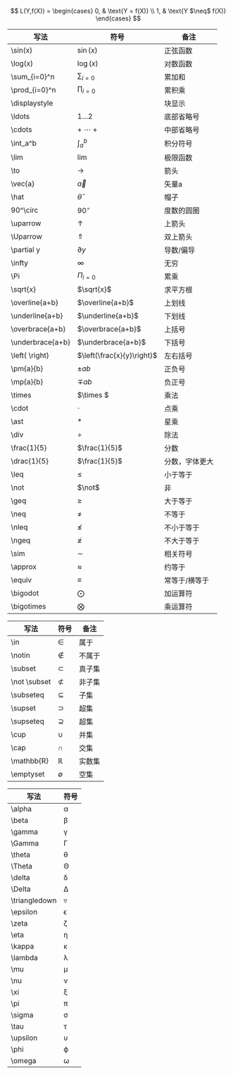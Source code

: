 $$
L(Y,f(X)) =
\begin{cases}
0, & \text{Y = f(X)}  \\
1, & \text{Y $\neq$ f(X)}
\end{cases}
$$

|写法	|符号	|备注|
|---|---|---|
|\sin(x)	|$\sin(x)$|正弦函数|
|\log(x)	|$\log(x)$|对数函数|
|\sum_{i=0}^n|$\sum_{i=0}$	|累加和|
|\prod_{i=0}^n|	$\prod_{i=0}$|累积乘|
|\displaystyle| |块显示|
|\ldots	|$1 \ldots 2$	|底部省略号|
|\cdots	|+ $\cdots$ +	|中部省略号|
|\int_a^b|	$\int_a^b$ | 积分符号|
|\lim	|$\lim$ | 极限函数|
|\to	| $\to$ | 箭头|
|\vec{a}|	$\vec{a}$|矢量a|
|\hat | $\hat \theta$| 帽子|
|90^\circ| $90^\circ$| 度数的圆圈|
|\uparrow|	$\uparrow$|上箭头|
|\Uparrow| $\Uparrow$|双上箭头|
|\partial y	| $\partial y$ |导数/偏导|
|\infty	| $\infty$ |无穷|
|\Pi	| $\Pi_{i=0}$   |累乘|
|\sqrt{x}| $\sqrt{x}$ |求平方根|
|\overline{a+b}	|$\overline{a+b}$ |上划线|
|\underline{a+b}|$\underline{a+b}$	|下划线|
|\overbrace{a+b}|	$\overbrace{a+b}$|上括号|
|\underbrace{a+b}| $\underbrace{a+b}$|下括号|
|\left( \right)| $\left(\frac{x}{y}\right)$ | 左右括号|
|\pm{a}{b}	| $\pm{a}{b}$|正负号|
|\mp{a}{b}	|$\mp{a}{b}$|负正号|
|\times	| $\times $|乘法|
|\cdot	| $\cdot$ |点乘|
|\ast	| $\ast$ |星乘|
|\div	| $\div$ |除法|
|\frac{1}{5}|$\frac{1}{5}$|分数|
|\drac{1}{5}|$\frac{1}{5}$|分数，字体更大|
|\leq	| $\leq$|小于等于|
|\not	| $\not$ |非|
|\geq	|$\geq$ |大于等于|
|\neq	| $\neq$ |不等于|
|\nleq	| $\nleq$ |不小于等于|
|\ngeq	| $\ngeq$|不大于等于|
|\sim	|$\sim$| 相关符号|
|\approx |	$\approx$|约等于|
|\equiv	| $\equiv$|常等于/横等于|
|\bigodot| $\bigodot$|加运算符|
|\bigotimes| $\bigotimes$|乘运算符|




| 写法	| 符号	| 备注 | 
| --- | --- | --- |
| \in| 	∈| 属于| 
| \notin| 	∉| 不属于| 
| \subset| 	⊂| 真子集| 
| \not \subset| 	⊄| 非子集| 
| \subseteq	| ⊆| 子集| 
| \supset	| ⊃| 超集| 
| \supseteq	| ⊇| 超集| 
| \cup	| ∪| 并集| 
| \cap	| ∩| 交集| 
| \mathbb{R}| 	ℝ| 实数集| 
| \emptyset	| ∅| 空集| 





| 写法 | 符号 |
| ---  | --- |
| \alpha |	α |
| \beta	 |  β |
| \gamma |	γ
| \Gamma	 |	Γ	 |
| \theta	 |	θ	 |
| \Theta	 |	Θ	 |
| \delta	 |	δ	 |
| \Delta	 |	Δ	 |
| \triangledown	 |	▿	 |
| \epsilon	 |	ϵ	 |
| \zeta	 |	ζ	 |
| \eta	 |	η	 |
| \kappa	 |	κ	 |
| \lambda	 |	λ	 |
| \mu	 |	μ	 |
| \nu	 |	ν	 |
| \xi	 |	ξ	 |
| \pi	 |	π	 |
| \sigma	 |	σ	 |
| \tau	 |	τ	 |
| \upsilon	 |	υ	 |
| \phi	 |	ϕ	 |
| \omega	 |	ω	 |
